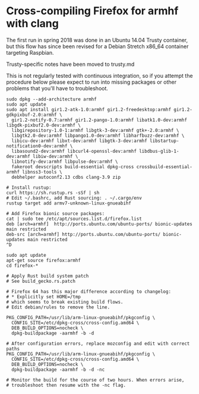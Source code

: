# Cross-compiling Firefox for armhf with clang

The first run in spring 2018 was done in an Ubuntu 14.04 Trusty container,
but this flow has since been revised for a Debian Stretch x86\_64 container
targeting Raspbian.

Trusty-specific notes have been moved to trusty.md

This is not regularly tested with continuous integration, so if you attempt
the procedure below please expect to run into missing packages or other problems
that you'll have to troubleshoot.

    sudo dpkg --add-architecture armhf
    sudo apt update
    sudo apt install gir1.2-atk-1.0:armhf gir1.2-freedesktop:armhf gir1.2-gdkpixbuf-2.0:armhf \
      gir1.2-notify-0.7:armhf gir1.2-pango-1.0:armhf libatk1.0-dev:armhf libgdk-pixbuf2.0-dev:armhf \
      libgirepository-1.0-1:armhf libgtk-3-dev:armhf gtk+-2.0:armhf \
      libgtk2.0-dev:armhf libpango1.0-dev:armhf libharfbuzz-dev:armhf \
      libicu-dev:armhf libxt-dev:armhf libgtk-3-dev:armhf libstartup-notification0-dev:armhf \
      libasound2-dev:armhf libcurl4-openssl-dev:armhf libdbus-glib-1-dev:armhf libiw-dev:armhf \
      libnotify-dev:armhf libpulse-dev:armhf \
      fakeroot devscripts build-essential dpkg-cross crossbuild-essential-armhf libnss3-tools \
      debhelper autoconf2.13 cdbs clang-3.9 zip

    # Install rustup:
    curl https://sh.rustup.rs -sSf | sh
    # Edit ~/.bashrc, add Rust sourcing: . ~/.cargo/env
    rustup target add armv7-unknown-linux-gnueabihf

    # Add Firefox bionic source packages:
    cat | sudo tee /etc/apt/sources.list.d/firefox.list
    deb [arch=armhf]  http://ports.ubuntu.com/ubuntu-ports/ bionic-updates main restricted
    deb-src [arch=armhf] http://ports.ubuntu.com/ubuntu-ports/ bionic-updates main restricted
    ^D

    sudo apt update
    apt-get source firefox:armhf
    cd firefox-*

    # Apply Rust build system patch
    # See build_gecko.rs.patch

    # Firefox 64 has this major difference according to changelog:
    # * Explicitly set HOME=/tmp
    # which seems to break existing build flows.
    # Edit debian/rules to remove the line.

    PKG_CONFIG_PATH=/usr/lib/arm-linux-gnueabihf/pkgconfig \
      CONFIG_SITE=/etc/dpkg-cross/cross-config.amd64 \
      DEB_BUILD_OPTIONS=nocheck \
      dpkg-buildpackage -aarmhf -b -d

    # After configuration errors, replace mozconfig and edit with correct paths
    PKG_CONFIG_PATH=/usr/lib/arm-linux-gnueabihf/pkgconfig \
      CONFIG_SITE=/etc/dpkg-cross/cross-config.amd64 \
      DEB_BUILD_OPTIONS=nocheck \
      dpkg-buildpackage -aarmhf -b -d -nc

    # Monitor the build for the course of two hours. When errors arise,
    # troubleshoot then resume with the -nc flag.
